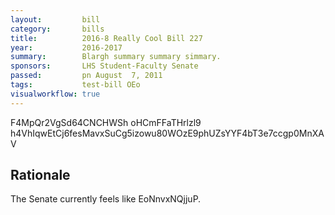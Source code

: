 ```yaml
---
layout:         bill
category:       bills
title:          2016-8 Really Cool Bill 227
year:           2016-2017
summary:        Blargh summary summary simmary.
sponsors:       LHS Student-Faculty Senate
passed:         pn August  7, 2011
tags:           test-bill OEo
visualworkflow: true
---
```



F4MpQr2VgSd64CNCHWSh oHCmFFaTHrlzl9 h4VhIqwEtCj6fesMavxSuCg5izowu80WOzE9phUZsYYF4bT3e7ccgp0MnXAV 




Rationale
---------
The Senate currently feels like EoNnvxNQjjuP.
